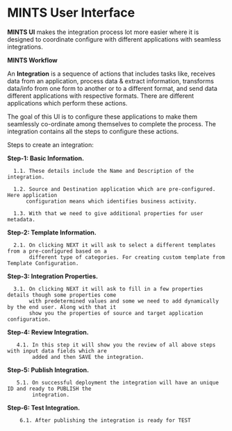 # MINTS User Interface

  **MINTS UI** makes the  integration process lot more easier where it is designed to coordinate configure with different applications with seamless integrations.

**MINTS Workflow** 

   An **Integration** is a sequence of actions that includes tasks like, receives data from an application, process data & extract information, transforms data/info from one form to another or to a different format, and send data different applications with respective formats. There are different applications which perform these actions. 

   The goal of this UI is to configure these applications to make them seamlessly co-ordinate among themselves to complete the process. The integration contains all the steps to configure these actions.

Steps to create an integration:

**Step-1: Basic Information.**


      1.1. These details include the Name and Description of the integration.

      1.2. Source and Destination application which are pre-configured. Here application 
          configuration means which identifies business activity.

      1.3. With that we need to give additional properties for user metadata.

**Step-2: Template Information.**

      2.1. On clicking NEXT it will ask to select a different templates from a pre-configured based on a 
           different type of categories. For creating custom template from Template Configuration. 
 
**Step-3: Integration Properties.**

      3.1. On clicking NEXT it will ask to fill in a few properties details though some properties come 
           with predetermined values and some we need to add dynamically by the end user. Along with that it 
           show you the properties of source and target application configuration.

**Step-4: Review Integration.**

       4.1. In this step it will show you the review of all above steps with input data fields which are 
            added and then SAVE the integration.

**Step-5: Publish Integration.**

       5.1. On successful deployment the integration will have an unique ID and ready to PUBLISH the 
            integration.

**Step-6: Test Integration.**
      
        6.1. After publishing the integration is ready for TEST
